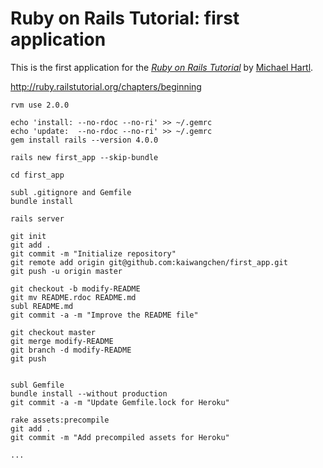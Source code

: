 # Ruby on Rails Tutorial: first application

This is the first application for the
[*Ruby on Rails Tutorial*](http://railstutorial.org/)
by [Michael Hartl](http://michaelhartl.com/).

http://ruby.railstutorial.org/chapters/beginning

    rvm use 2.0.0

    echo 'install: --no-rdoc --no-ri' >> ~/.gemrc
    echo 'update:  --no-rdoc --no-ri' >> ~/.gemrc
    gem install rails --version 4.0.0

    rails new first_app --skip-bundle

    cd first_app

    subl .gitignore and Gemfile
    bundle install

    rails server

    git init
    git add .
    git commit -m "Initialize repository"
    git remote add origin git@github.com:kaiwangchen/first_app.git
    git push -u origin master

    git checkout -b modify-README
    git mv README.rdoc README.md
    subl README.md
    git commit -a -m "Improve the README file"

    git checkout master
    git merge modify-README
    git branch -d modify-README
    git push


    subl Gemfile
    bundle install --without production
    git commit -a -m "Update Gemfile.lock for Heroku"

    rake assets:precompile
    git add .
    git commit -m "Add precompiled assets for Heroku"

    ...
